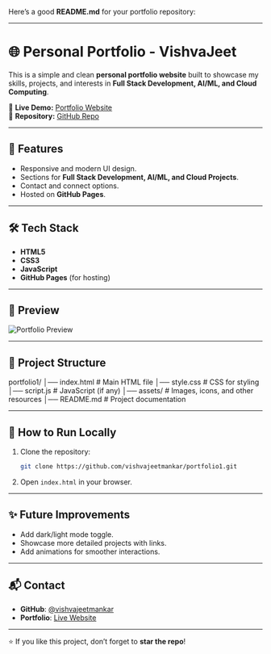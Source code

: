 Here’s a good **README.md** for your portfolio repository:

---
# 🌐 Personal Portfolio - VishvaJeet

This is a simple and clean **personal portfolio website** built to showcase my skills, projects, and interests in **Full Stack Development, AI/ML, and Cloud Computing**.  

🔗 **Live Demo:** [Portfolio Website](https://vishvajeetmankar.github.io/portfolio1/)  
📂 **Repository:** [GitHub Repo](https://github.com/vishvajeetmankar/portfolio1.git)

---

## 🚀 Features
- Responsive and modern UI design.  
- Sections for **Full Stack Development, AI/ML, and Cloud Projects**.  
- Contact and connect options.  
- Hosted on **GitHub Pages**.  

---

## 🛠️ Tech Stack
- **HTML5**  
- **CSS3**  
- **JavaScript**  
- **GitHub Pages** (for hosting)  

---

## 📸 Preview
![Portfolio Preview](https://raw.githubusercontent.com/vishvajeetmankar/portfolio1/main/preview.png)

---

## 📂 Project Structure

portfolio1/
│── index.html      # Main HTML file
│── style.css       # CSS for styling
│── script.js       # JavaScript (if any)
│── assets/         # Images, icons, and other resources
│── README.md       # Project documentation


---

## 🚀 How to Run Locally
1. Clone the repository:
   ```bash
   git clone https://github.com/vishvajeetmankar/portfolio1.git


2. Open `index.html` in your browser.

---

## ✨ Future Improvements

* Add dark/light mode toggle.
* Showcase more detailed projects with links.
* Add animations for smoother interactions.

---

## 📬 Contact

* **GitHub**: [@vishvajeetmankar](https://github.com/vishvajeetmankar)
* **Portfolio**: [Live Website](https://vishvajeetmankar.github.io/portfolio1/)

---

⭐ If you like this project, don’t forget to **star the repo**!
